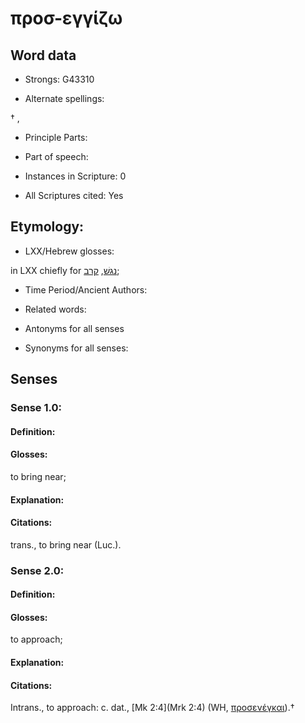 # προσ-εγγίζω

<!-- Status: S2=NeedsEdits -->
<!-- Lexica used for edits:   -->

## Word data

* Strongs: G43310

* Alternate spellings:

† ,

* Principle Parts: 


* Part of speech: 


* Instances in Scripture: 0

* All Scriptures cited: Yes

## Etymology: 


* LXX/Hebrew glosses: 

in LXX chiefly for [נגשׁ](//en-uhl/H5066), [קרב](//en-uhl/H7126);

* Time Period/Ancient Authors: 


* Related words: 

* Antonyms for all senses

* Synonyms for all senses: 


## Senses 


### Sense  1.0: 

#### Definition: 

#### Glosses: 

to bring near; 

#### Explanation: 


#### Citations: 

trans., to bring near (Luc.).

### Sense  2.0: 

#### Definition: 

#### Glosses: 

to approach; 

#### Explanation: 


#### Citations: 

Intrans., to approach: c. dat., [Mk 2:4](Mrk 2:4) (WH, [προσενέγκαι]()).†
